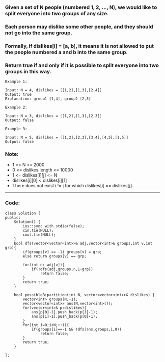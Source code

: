 ### Given a set of N people (numbered 1, 2, ..., N), we would like to split everyone into two groups of any size.

### Each person may dislike some other people, and they should not go into the same group. 

### Formally, if dislikes[i] = [a, b], it means it is not allowed to put the people numbered a and b into the same group.

### Return true if and only if it is possible to split everyone into two groups in this way.

```
Example 1:

Input: N = 4, dislikes = [[1,2],[1,3],[2,4]]
Output: true
Explanation: group1 [1,4], group2 [2,3]
```
```
Example 2:

Input: N = 3, dislikes = [[1,2],[1,3],[2,3]]
Output: false
```
```
Example 3:

Input: N = 5, dislikes = [[1,2],[2,3],[3,4],[4,5],[1,5]]
Output: false
``` 

### Note:

- 1 <= N <= 2000
- 0 <= dislikes.length <= 10000
- 1 <= dislikes[i][j] <= N
- dislikes[i][0] < dislikes[i][1]
- There does not exist i != j for which dislikes[i] == dislikes[j].

---

### Code:

```
class Solution {
public:
    Solution() {
        ios::sync_with_stdio(false); 
        cin.tie(NULL); 
        cout.tie(NULL);
    }
    bool dfs(vector<vector<int>>& adj,vector<int>& groups,int v,int grp){
        if(groups[v] == -1) groups[v] = grp;
        else return groups[v] == grp;
        
        for(int n: adj[v]){
            if(!dfs(adj,groups,n,1-grp))
                return false;
        }
        return true;
    }
    
    bool possibleBipartition(int N, vector<vector<int>>& dislikes) {
        vector<int> groups(N,-1);
        vector<vector<int>> ans(N,vector<int>());
        for(vector<int>& p:dislikes){
            ans[p[0]-1].push_back(p[1]-1);
            ans[p[1]-1].push_back(p[0]-1);
        }
        for(int i=0;i<N;++i){
            if(groups[i]==-1 && !dfs(ans,groups,i,0))
                return false;
        }
        return true;
    }
    
};
```
